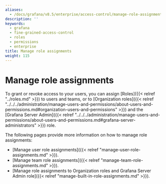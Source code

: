 ```yaml
---
aliases:
  - /docs/grafana/v8.5/enterprise/access-control/manage-role-assignments/
description: ''
keywords:
  - grafana
  - fine-grained-access-control
  - roles
  - permissions
  - enterprise
title: Manage role assignments
weight: 115
---
```


# Manage role assignments

To grant or revoke access to your users, you can assign [Roles]({{< relref "../roles.md" >}}) to users and teams, or to [Organization roles]({{< relref "../../../administration/manage-users-and-permissions/about-users-and-permissions.md#organization-users-and-permissions" >}}) and the [Grafana Server Admin]({{< relref "../../../administration/manage-users-and-permissions/about-users-and-permissions.md#grafana-server-administrators" >}}) role.

The following pages provide more information on how to manage role assignments:

- [Manage user role assignments]({{< relref "manage-user-role-assignments.md" >}}).
- [Manage team role assignments]({{< relref "manage-team-role-assignments.md" >}}).
- [Manage role assignments to Organization roles and Grafana Server Admin role]({{< relref "manage-built-in-role-assignments.md" >}}).
